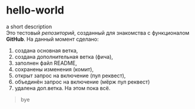 # hello-world
a short description   
Это тестовый *репозиторий*, созданный для знакомства с функционалом **GitHub**. На данный момент сделано:
1. создана основная ветка,
2. создана дополнительная ветка (фича),
3. заполнен файл README,
4. сохранены изменения (комит),
5. открыт запрос на включение (пул реквест),
6. объединён запрос на включение (мёрж пул реквест)
7. удалена доп.ветка.
На этом пока всё.
> bye
